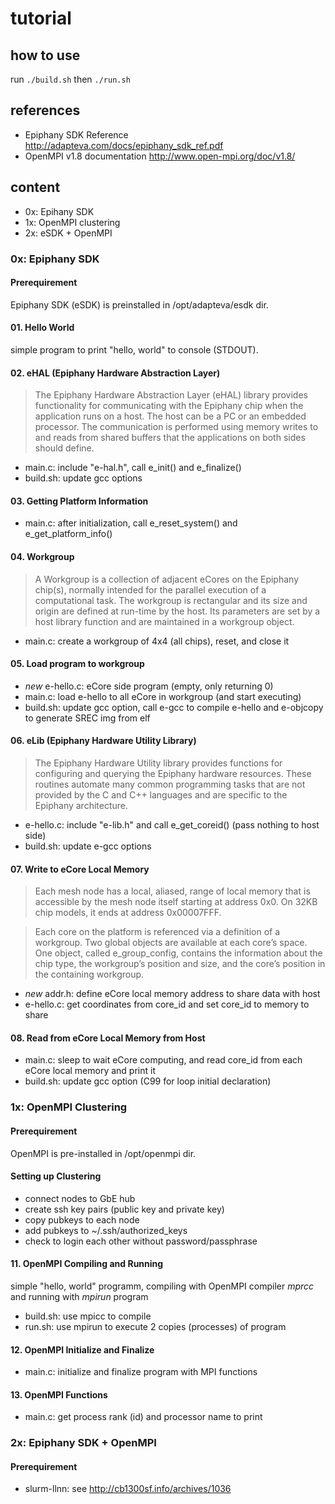 # tutorial

## how to use
run `./build.sh` then `./run.sh`

## references
* Epiphany SDK Reference <http://adapteva.com/docs/epiphany_sdk_ref.pdf>
* OpenMPI v1.8 documentation <http://www.open-mpi.org/doc/v1.8/>

## content
* 0x: Epihany SDK
* 1x: OpenMPI clustering
* 2x: eSDK + OpenMPI

### 0x: Epiphany SDK
#### Prerequirement
Epiphany SDK (eSDK) is preinstalled in /opt/adapteva/esdk dir.

#### 01. Hello World
simple program to print "hello, world" to console (STDOUT).

#### 02. eHAL (Epiphany Hardware Abstraction Layer)
> The Epiphany Hardware Abstraction Layer (eHAL) library provides functionality for communicating with the Epiphany chip when the application runs on a host. The host can be a PC or an embedded processor. The communication is performed using memory writes to and reads from shared buffers that the applications on both sides should define.

* main.c: include "e-hal.h", call e_init() and e_finalize()
* build.sh: update gcc options

#### 03. Getting Platform Information

* main.c: after initialization, call e_reset_system() and e_get_platform_info()

#### 04. Workgroup
> A Workgroup is a collection of adjacent eCores on the Epiphany chip(s), normally intended for the parallel execution of a computational task. The workgroup is rectangular and its size and origin are defined at run-time by the host. Its parameters are set by a host library function and are maintained in a workgroup object.

* main.c: create a workgroup of 4x4 (all chips), reset, and close it

#### 05. Load program to workgroup

* *new* e-hello.c: eCore side program (empty, only returning 0)
* main.c: load e-hello to all eCore in workgroup (and start executing)
* build.sh: update gcc option, call e-gcc to compile e-hello and e-objcopy to generate SREC img from elf

#### 06. eLib (Epiphany Hardware Utility Library)
> The Epiphany Hardware Utility library provides functions for configuring and querying the Epiphany hardware resources. These routines automate many common programming tasks that are not provided by the C and C++ languages and are specific to the Epiphany architecture.

* e-hello.c: include "e-lib.h" and call e_get_coreid() (pass nothing to host side)
* build.sh: update e-gcc options

#### 07. Write to eCore Local Memory
> Each mesh node has a local, aliased, range of local memory that is accessible by the mesh node itself starting at address 0x0. On 32KB chip models, it ends at address 0x00007FFF. 

 

> Each core on the platform is referenced via a definition of a workgroup. Two global objects are available at each core’s space. One object, called e_group_config, contains the information about the chip type, the workgroup’s position and size, and the core’s position in the containing workgroup.

* *new* addr.h: define eCore local memory address to share data with host
* e-hello.c: get coordinates from core_id and set core_id to memory to share

#### 08. Read from eCore Local Memory from Host

* main.c: sleep to wait eCore computing, and read core_id from each eCore local memory and print it
* build.sh: update gcc option (C99 for loop initial declaration)

### 1x: OpenMPI Clustering
#### Prerequirement
OpenMPI is pre-installed in /opt/openmpi dir.

#### Setting up Clustering
- connect nodes to GbE hub
- create ssh key pairs (public key and private key)
- copy pubkeys to each node
- add pubkeys to ~/.ssh/authorized_keys
- check to login each other without password/passphrase

#### 11. OpenMPI Compiling and Running
simple "hello, world" programm, compiling with OpenMPI compiler *mprcc* and running with *mpirun* program

* build.sh: use mpicc to compile
* run.sh: use mpirun to execute 2 copies (processes) of program

#### 12. OpenMPI Initialize and Finalize

* main.c: initialize and finalize program with MPI functions

#### 13. OpenMPI Functions

* main.c: get process rank (id) and processor name to print



### 2x: Epiphany SDK + OpenMPI

#### Prerequirement
- slurm-llnn: see <http://cb1300sf.info/archives/1036>
